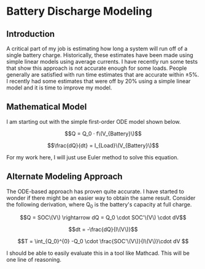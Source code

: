 # Battery Discharge Modeling

## Introduction

A critical part of my job is estimating how long a system will run off of a single battery charge. Historically, these estimates have been made using simple linear models using average currents. I have recently run some tests that show this approach is not accurate enough for some loads. People generally are satisfied with run time estimates that are accurate within ±5%. I recently had some estimates that were off by 20% using a simple linear model and it is time to improve my model.

## Mathematical Model

I am starting out with the simple first-order ODE model shown below.

$$Q = Q_0 · f\(V_{Battery}\)$$

$$\frac{dQ}{dt} = I_{Load}\(V_{Battery}\)$$

For my work here, I will just use Euler method to solve this equation.

## Alternate Modeling Approach

The ODE-based approach has proven quite accurate. I have started to wonder if there might be an easier way to obtain the same result. Consider the following derivation, where Q<sub>0</sub> is the battery's capacity at full charge.

$$Q = SOC\(V\) \rightarrow dQ = Q_0 \cdot SOC'\(V\) \cdot dV$$

$$dt = -\frac{dQ}{I\(V\)}$$

$$T =  \int_{Q_0}^{0} -Q_0 \cdot \frac{SOC'\(V\)}{I\(V\)}\cdot dV $$

I should be able to easily evaluate this in a tool like Mathcad. This will be one line of reasoning.
